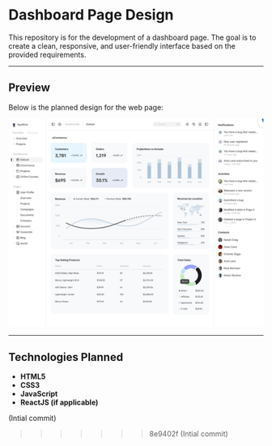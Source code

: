 # Dashboard Page Design

This repository is for the development of a dashboard page. The goal is to create a clean, responsive, and user-friendly interface based on the provided requirements.

---

## Preview

Below is the planned design for the web page:  

![Planned Design](public/screenshots/Screenshot-1.png)  

---

## Technologies Planned

- **HTML5**
- **CSS3**
- **JavaScript**
- **ReactJS (if applicable)**

(Intial commit)


>>>>>>> 8e9402f (Intial commit)
